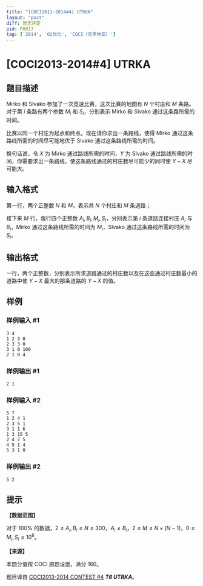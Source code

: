 ```yaml
---
title: "[COCI2013-2014#4] UTRKA"
layout: "post"
diff: 暂无评定
pid: P8017
tag: ['2014', 'O2优化', 'COCI（克罗地亚）']
---
```

# [COCI2013-2014#4] UTRKA
## 题目描述

Mirko 和 Slvako 参加了一次竞速比赛，这次比赛的地图有 $N$ 个村庄和 $M$ 条路。对于第 $i$ 条路有两个参数 $M_i$ 和 $S_i$，分别表示 Mirko 和 Slvako 通过这条路所需的时间。

比赛以同一个村庄为起点和终点。现在请你求出一条路线，使得 Mirko 通过这条路线所需的时间尽可能地优于 Slvako 通过这条路线所需的时间。

换句话说，令 $X$ 为 Mirko 通过路线所需的时间，$Y$ 为 Slvako 通过路线所需的时间，你需要求出一条路线，使这条路线通过的村庄数尽可能少的同时使 $Y-X$ 尽可能大。
## 输入格式

第一行，两个正整数 $N$ 和 $M$，表示共 $N$ 个村庄和 $M$ 条道路；

接下来 $M$ 行，每行四个正整数 $A_i,B_i,M_i,S_i$，分别表示第 $i$ 条道路连接村庄 $A_i$ 与 $B_i$，Mirko 通过这条路线所需的时间为 $M_i$，Slvako 通过这条路线所需的时间为 $S_i$。
## 输出格式

一行，两个正整数，分别表示所求道路通过的村庄数以及在这些通过村庄数最小的道路中使 $Y-X$ 最大的那条道路的 $Y-X$ 的值。
## 样例

### 样例输入 #1
```
3 4
1 2 3 0
2 3 3 0
3 1 0 100
2 1 0 4 

```
### 样例输出 #1
```
2 1
```
### 样例输入 #2
```
5 7
1 2 4 1
2 3 5 1
3 1 1 6
1 3 15 5
2 4 7 5
4 5 1 4
5 3 1 0 

```
### 样例输出 #2
```
5 2
```
## 提示

**【数据范围】**

对于 $100\%$ 的数据，$2\le A_i,B_i\le N\le 300$，$A_i\ne B_i$，$2\le M\le N\times (N-1)$，$0\le M_i,S_i\le 10^6$。

**【来源】**

本题分值按 COCI 原题设置，满分 $160$。

题目译自 [COCI2013-2014 CONTEST #4](https://hsin.hr/coci/archive/2013_2014/contest4_tasks.pdf) _**T6 UTRKA**_。
